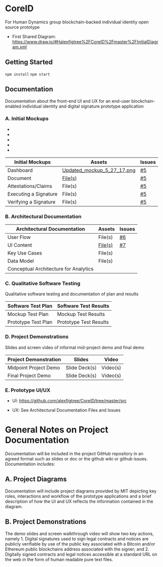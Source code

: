 # CoreID

For Human Dynamics group blockchain-backed individual identity open source prototype

* First Shared Diagram: https://www.draw.io/#Halexfigtree%2FCoreID%2Fmaster%2FInitialDiagram.xml

## Getting Started 
`npm install`
`npm start`

## Documentation


Documentation about the front-end UI and UX for an end-user blockchain-enabled individual identity and digital signature prototype application


### A. Initial Mockups

* 
* 
* 
* 
* 

| Initial Mockups  | Assets  | Issues  |
|---|---|---|
| Dashboard  | [Updated_mockup_5_27_17.png](https://github.com/alexfigtree/CoreID/blob/master/docs/Updated_mockup_5_27_17.png)  |  [#5](https://github.com/alexfigtree/CoreID/issues/5) |
| Document  | [File(s)](https://github.com/alexfigtree/CoreID/tree/master/src)  | [#5](https://github.com/alexfigtree/CoreID/issues/5)  |
| Attestations/Claims |  File(s) | [#5](https://github.com/alexfigtree/CoreID/issues/5)  |
| Executing a Signature  | File(s)  | [#5](https://github.com/alexfigtree/CoreID/issues/5)  |
| Verifying a Signature | File(s)  | [#5](https://github.com/alexfigtree/CoreID/issues/5)  |

### B. Architectural Documentation

| Architectural Documentation  | Assets  | Issues  |
|---|---|---|
| User Flow  | File(s)  | [#6](https://github.com/alexfigtree/CoreID/issues/6)  |
| UI Content  | [File(s)](https://github.com/alexfigtree/CoreID/tree/master/src)  | [#7](https://github.com/alexfigtree/CoreID/issues/7)  |
| Key Use Cases  |  File(s) |   |
| Data Model  | File(s)  |   |
| Conceptual Architecture for Analytics |   |   |


### C. Qualitative Software Testing

Qualitative software testing and documentation of plan and results


| Software Test Plan  | Software Test Results  | 
|---|---|
| Mockup Test Plan | Mockup Test Results   | 
| Prototype Test Plan | Prototype Test Results   |

### D. Project Demonstrations

Slides and screen video of informal mid-project demo and final demo

| Project Demonstration  | Slides  | Video  |
|---|---|---|
| Midpoint Project Demo | Slide Deck(s)  | Video(s)  |
| Final Project Demo | Slide Deck(s)  | Video(s)  |


### E. Prototype UI/UX 

* UI: https://github.com/alexfigtree/CoreID/tree/master/src

* UX: See Architectural Documentation Files and Issues

# General Notes on Project Documentation 

Documentation will be included in the project GitHub repository in an agreed format such as slides or doc or the github wiki or github issues. Documentation includes:

## A. Project Diagrams

Documentation will include project diagrams provided by MIT depicting key roles, interactions and workflow of the prototype applications and a brief description of how the UI and UX reflects the information contained in the diagram.

## B. Project Demonstrations

The demo slides and screen walkthrough video will show two key actions, namely 1. Digital signatures used to sign legal contracts and notices are publicly verifiable by use of the public key associated with a Bitcoin and/or Ethereum public blockchains address associated with the signer; and 2. Digitally signed contracts and legal notices accessible at a standard URL on the web in the form of human readable pure text files.
